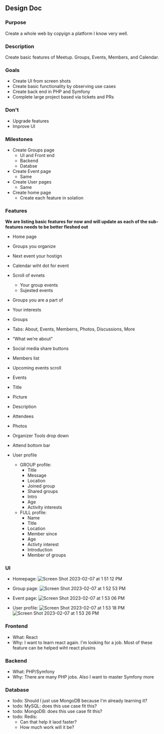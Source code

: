 ## Design Doc

### Purpose

Create a whole web by copyign a platform I know very well.

### Description

Create basic features of Meetup. Groups, Events, Members, and Calendar.

### Goals

- Create UI from screen shots
- Create basic functionality by observing use cases
- Create back end in PHP and Symfony
- Complete large project based via tickets and PRs

### Don't

- Upgrade features
- Improve UI

### Milestones

- Create Groups page
  - UI and Front end
  - Backend
  - Databse
- Create Event page
  - Same
- Create User pages
  - Same
- Create home page
  - Create each feature in solation

### Features

**We are listing basic features for now and will update as each of the sub-features needs to be better fleshed out**

- Home page
- Groups you organize
- Next event your hostign
- Calendar wiht dot for event
- Scroll of evnets
  - Your group events
  - Sujested events
- Groups you are a part of
- Your interests

- Groups
- Tabs: About, Events, Memberrs, Photos, Discussions, More
- “What we’re about”
- Social media share buttons
- Members list
- Upcoming events scroll

- Events
- Title
- Picture
- Description
- Attendees
- Photos
- Organizer Tools drop down
- Attend bottom bar

- User profile
  - GROUP profile:
    - Title
    - Message
    - Location
    - Joined group
    - Shared groups
    - Intro
    - Age
    - Activity interests
  - FULL profile:
    - Name
    - Title
    - Location
    - Member since
    - Age
    - Activty interest
    - Introduction
    - Member of groups

### UI

- Homepage: 
![Screen Shot 2023-02-07 at 1 51 12 PM](https://user-images.githubusercontent.com/11698908/217375968-615398d9-c62b-49d3-b8b6-b1c9483cf842.png)

- Group page: 
![Screen Shot 2023-02-07 at 1 52 53 PM](https://user-images.githubusercontent.com/11698908/217376056-03f790e6-19cb-4833-84f4-a10677bed2cf.png)

- Event page: 
![Screen Shot 2023-02-07 at 1 53 06 PM](https://user-images.githubusercontent.com/11698908/217376122-0bd7b48e-0cc9-4a05-9172-2e1e719c4f6e.png)

- User profile: 
![Screen Shot 2023-02-07 at 1 53 18 PM](https://user-images.githubusercontent.com/11698908/217376191-1a4ddb8e-a596-4608-aaaf-090d50ad8626.png)
![Screen Shot 2023-02-07 at 1 53 26 PM](https://user-images.githubusercontent.com/11698908/217376227-3fe64884-fec0-49c7-a858-4c74ce4adc72.png)


### Frontend

- What: React
- Why: I want to learn react again. I'm looking for a job. Most of these feature can be helped wiht react plusins

### Backend

- What: PHP/Symfony
- Why: There are many PHP jobs. Also I want to master Symfony more

### Database

- todo: Should I just use MongoDB because I'm already learning it?
- todo: MySQL: does this use case fit this?
- todo: MongoDB: does this use case fit this?
- todo: Redis:
  - Can that help it laod faster?
  - How much work will it be?
